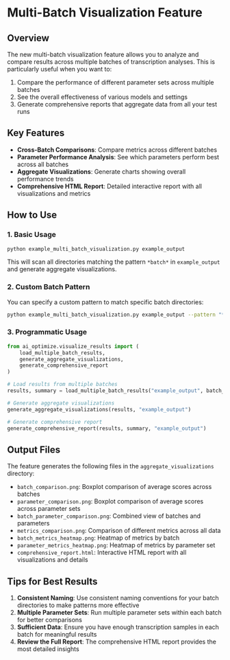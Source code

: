 # Multi-Batch Visualization Feature

## Overview

The new multi-batch visualization feature allows you to analyze and compare results across multiple batches of transcription analyses. This is particularly useful when you want to:

1. Compare the performance of different parameter sets across multiple batches
2. See the overall effectiveness of various models and settings
3. Generate comprehensive reports that aggregate data from all your test runs

## Key Features

- **Cross-Batch Comparisons**: Compare metrics across different batches
- **Parameter Performance Analysis**: See which parameters perform best across all batches
- **Aggregate Visualizations**: Generate charts showing overall performance trends
- **Comprehensive HTML Report**: Detailed interactive report with all visualizations and metrics

## How to Use

### 1. Basic Usage

```bash
python example_multi_batch_visualization.py example_output
```

This will scan all directories matching the pattern `*batch*` in `example_output` and generate aggregate visualizations.

### 2. Custom Batch Pattern

You can specify a custom pattern to match specific batch directories:

```bash
python example_multi_batch_visualization.py example_output --pattern "*temperature_0.1*"
```

### 3. Programmatic Usage

```python
from ai_optimize.visualize_results import (
    load_multiple_batch_results,
    generate_aggregate_visualizations,
    generate_comprehensive_report
)

# Load results from multiple batches
results, summary = load_multiple_batch_results("example_output", batch_pattern="*batch*")

# Generate aggregate visualizations
generate_aggregate_visualizations(results, "example_output")

# Generate comprehensive report
generate_comprehensive_report(results, summary, "example_output")
```

## Output Files

The feature generates the following files in the `aggregate_visualizations` directory:

- `batch_comparison.png`: Boxplot comparison of average scores across batches
- `parameter_comparison.png`: Boxplot comparison of average scores across parameter sets
- `batch_parameter_comparison.png`: Combined view of batches and parameters
- `metrics_comparison.png`: Comparison of different metrics across all data
- `batch_metrics_heatmap.png`: Heatmap of metrics by batch
- `parameter_metrics_heatmap.png`: Heatmap of metrics by parameter set
- `comprehensive_report.html`: Interactive HTML report with all visualizations and details

## Tips for Best Results

1. **Consistent Naming**: Use consistent naming conventions for your batch directories to make patterns more effective
2. **Multiple Parameter Sets**: Run multiple parameter sets within each batch for better comparisons
3. **Sufficient Data**: Ensure you have enough transcription samples in each batch for meaningful results
4. **Review the Full Report**: The comprehensive HTML report provides the most detailed insights 